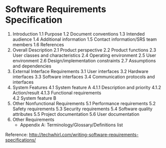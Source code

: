 # Software Requirements Specification

1. Introduction
   1.1 Purpose
   1.2 Document conventions
   1.3 Intended audience
   1.4 Additional information
   1.5 Contact information/SRS team members
   1.6 References
2. Overall Description
   2.1 Product perspective
   2.2 Product functions
   2.3 User classes and characteristics
   2.4 Operating environment
   2.5 User environment
   2.6 Design/implementation constraints
   2.7 Assumptions and dependencies
3. External Interface Requirements
   3.1 User interfaces
   3.2 Hardware interfaces
   3.3 Software interfaces
   3.4 Communication protocols and interfaces
4. System Features
   4.1 System feature A
   4.1.1 Description and priority
   4.1.2 Action/result
   4.1.3 Functional requirements   
   4.2 System feature B
5. Other Nonfunctional Requirements
   5.1 Performance requirements
   5.2 Safety requirements
   5.3 Security requirements
   5.4 Software quality attributes
   5.5 Project documentation
   5.6 User documentation
6. Other Requirements
   * Appendix A: Terminology/Glossary/Definitions list
   
   
Reference:
http://techwhirl.com/writing-software-requirements-specifications/